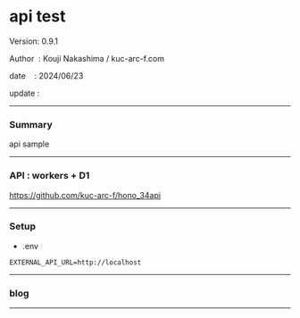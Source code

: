 ﻿# api test

 Version: 0.9.1

 Author  : Kouji Nakashima / kuc-arc-f.com

 date    : 2024/06/23 

 update  :

***
### Summary

api sample

***
### API : workers + D1

https://github.com/kuc-arc-f/hono_34api

***
### Setup

* .env

```
EXTERNAL_API_URL=http://localhost
```

***
### blog 

***

